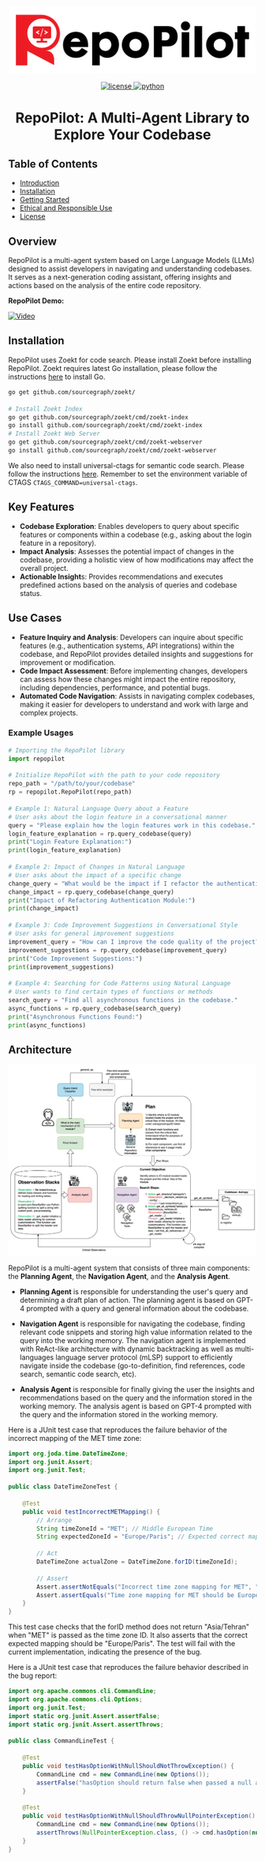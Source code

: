     
<p align="center">
    <br>
    <img src="assets/logo_1.svg" width="500"/>
    <br>
<p>
<div align="center">
  <a href="https://opensource.org/license/apache-2-0/">
  <img alt="license" src="https://img.shields.io/badge/License-Apache%202.0-green.svg"/>
  </a>
   <a href="https://www.python.org/downloads/release/python-380/">
  <img alt="python" src="https://img.shields.io/badge/python-3.8+-yellow.svg"/>
  </a> 


    
# RepoPilot: A Multi-Agent Library to Explore Your Codebase

<!-- 
[![Code License](https://img.shields.io/badge/Code%20License-Apache_2.0-green.svg)](https://github.com/bdqnghi/CodeTF_personal/blob/main/LICENSE)
[![Python 3.9+](https://img.shields.io/badge/python-3.9+-blue.svg)](https://www.python.org/downloads/release/python-390/)
[![Code style: black](https://img.shields.io/badge/code%20style-black-000000.svg)](https://github.com/psf/black) -->
 </div>   
    
## Table of Contents
  - [Introduction](#introduction)
  - [Installation](#installation-guide)
  - [Getting Started](#getting-started)
  - [Ethical and Responsible Use](#ethical-and-responsible-use) 
  - [License](#license)

## Overview

RepoPilot is a multi-agent system based on Large Language Models (LLMs) designed to assist developers in navigating and understanding codebases. It serves as a next-generation coding assistant, offering insights and actions based on the analysis of the entire code repository.

**RepoPilot Demo:**

[![Video](https://img.youtube.com/vi/JB_j6fWHwSw/0.jpg)](https://youtu.be/JB_j6fWHwSw)

## Installation
RepoPilot uses Zoekt for code search. Please install Zoekt before installing RepoPilot. Zoekt requires latest Go installation, please follow the instructions [here](https://www.linuxedo.com/2021/10/install-latest-golang-on-linux.html) to install Go.

```bash
go get github.com/sourcegraph/zoekt/

# Install Zoekt Index
go get github.com/sourcegraph/zoekt/cmd/zoekt-index
go install github.com/sourcegraph/zoekt/cmd/zoekt-index
# Install Zoekt Web Server
go get github.com/sourcegraph/zoekt/cmd/zoekt-webserver
go install github.com/sourcegraph/zoekt/cmd/zoekt-webserver
```
We also need to install universal-ctags for semantic code search. Please follow the instructions [here](https://github.com/sourcegraph/sourcegraph/blob/main/doc/dev/how-to/zoekt_local_dev.md#install-ctags). Remember to set the environment variable of CTAGS `CTAGS_COMMAND=universal-ctags`.

## Key Features

- **Codebase Exploration**: Enables developers to query about specific features or components within a codebase (e.g., asking about the login feature in a repository).
- **Impact Analysis**: Assesses the potential impact of changes in the codebase, providing a holistic view of how modifications may affect the overall project.
- **Actionable Insight**s: Provides recommendations and executes predefined actions based on the analysis of queries and codebase status.

## Use Cases

- **Feature Inquiry and Analysis**: Developers can inquire about specific features (e.g., authentication systems, API integrations) within the codebase, and RepoPilot provides detailed insights and suggestions for improvement or modification.
- **Code Impact Assessment**: Before implementing changes, developers can assess how these changes might impact the entire repository, including dependencies, performance, and potential bugs.
- **Automated Code Navigation**: Assists in navigating complex codebases, making it easier for developers to understand and work with large and complex projects.

### Example Usages

```python
# Importing the RepoPilot library
import repopilot

# Initialize RepoPilot with the path to your code repository
repo_path = "/path/to/your/codebase"
rp = repopilot.RepoPilot(repo_path)

# Example 1: Natural Language Query about a Feature
# User asks about the login feature in a conversational manner
query = "Please explain how the login features work in this codebase."
login_feature_explanation = rp.query_codebase(query)
print("Login Feature Explanation:")
print(login_feature_explanation)

# Example 2: Impact of Changes in Natural Language
# User asks about the impact of a specific change
change_query = "What would be the impact if I refactor the authentication module?"
change_impact = rp.query_codebase(change_query)
print("Impact of Refactoring Authentication Module:")
print(change_impact)

# Example 3: Code Improvement Suggestions in Conversational Style
# User asks for general improvement suggestions
improvement_query = "How can I improve the code quality of the project?"
improvement_suggestions = rp.query_codebase(improvement_query)
print("Code Improvement Suggestions:")
print(improvement_suggestions)

# Example 4: Searching for Code Patterns using Natural Language
# User wants to find certain types of functions or methods
search_query = "Find all asynchronous functions in the codebase."
async_functions = rp.query_codebase(search_query)
print("Asynchronous Functions Found:")
print(async_functions)
```

## Architecture
![RepoPilot Architecture](assets/repopilot.png)

RepoPilot is a multi-agent system that consists of three main components: the **Planning Agent**, the **Navigation Agent**, and the **Analysis Agent**. 
- **Planning Agent** is responsible for understanding the user's query and determining a draft plan of action. The planning agent is based on GPT-4 prompted with a query and general information about the codebase.

- **Navigation Agent** is responsible for navigating the codebase, finding relevant code snippets and storing high value information related to the query into the working memory. The navigation agent is implemented with ReAct-like architecture with dynamic backtracking as well as multi-languages language server protocol (mLSP) support to efficiently navigate inside the codebase (go-to-definition, find references, code search, semantic code search, etc).

- **Analysis Agent** is responsible for finally giving the user the insights and recommendations based on the query and the information stored in the working memory. The analysis agent is based on GPT-4 prompted with the query and the information stored in the working memory.


Here is a JUnit test case that reproduces the failure behavior of the incorrect mapping of the MET time zone:

```java
import org.joda.time.DateTimeZone;
import org.junit.Assert;
import org.junit.Test;

public class DateTimeZoneTest {

    @Test
    public void testIncorrectMETMapping() {
        // Arrange
        String timeZoneId = "MET"; // Middle European Time
        String expectedZoneId = "Europe/Paris"; // Expected correct mapping for MET

        // Act
        DateTimeZone actualZone = DateTimeZone.forID(timeZoneId);

        // Assert
        Assert.assertNotEquals("Incorrect time zone mapping for MET", "Asia/Tehran", actualZone.getID());
        Assert.assertEquals("Time zone mapping for MET should be Europe/Paris", expectedZoneId, actualZone.getID());
    }
}
```
This test case checks that the forID method does not return "Asia/Tehran" when "MET" is passed as the time zone ID. It also asserts that the correct expected mapping should be "Europe/Paris". The test will fail with the current implementation, indicating the presence of the bug.

Here is a JUnit test case that reproduces the failure behavior described in the bug report:

```java
import org.apache.commons.cli.CommandLine;
import org.apache.commons.cli.Options;
import org.junit.Test;
import static org.junit.Assert.assertFalse;
import static org.junit.Assert.assertThrows;

public class CommandLineTest {

    @Test
    public void testHasOptionWithNullShouldNotThrowException() {
        CommandLine cmd = new CommandLine(new Options());
        assertFalse("hasOption should return false when passed a null argument", cmd.hasOption(null));
    }

    @Test
    public void testHasOptionWithNullShouldThrowNullPointerException() {
        CommandLine cmd = new CommandLine(new Options());
        assertThrows(NullPointerException.class, () -> cmd.hasOption(null));
    }
}
```
